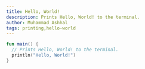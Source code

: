 ```yaml
---
title: Hello, World!
description: Prints Hello, World! to the terminal.
author: Muhammad Ashhal
tags: printing,hello-world
---
```


```kotlin
fun main() {
  // Prints Hello, World! to the terminal.
  println("Hello, World!")
}
```
